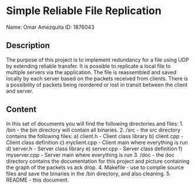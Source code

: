 # Simple Reliable File Replication
Name: Omar Amezquita
ID: 1876043

## Description
The purpose of this project is to implement redundancy for a file using UDP by extending reliable transfer. It is possible to replicate a local file to multiple servers via the application. The file is reassembled and saved locally by each server based on the packets received from clients. There is a possibility of packets being reordered or lost in transit between the client and server.

## Content
In this set of documents you will find the following directories and files:
    1. /bin - the bin directory will contain all binaries.
    2. /src - the src directory contains the following files:
        a) client.h - Client class library
        b) client.cpp - Client class definition
        c) myclient.cpp - Client main where everything is run
        d) server.h - Server class library
        e) server.cpp - Server class definition
        f) myserver.cpp - Server main where everything is run
    3. /doc - the doc directory contains the documentation for this project and picture containing the graph of the packets vs ack drop.
    4. Makefile - use to compile source files and save the binaries in the /bin directory, and also cleaning.
    5. README - this document.